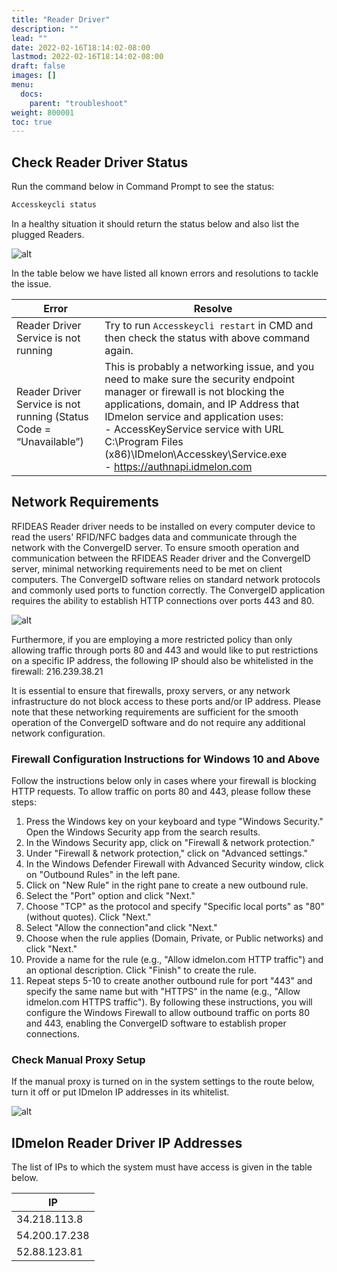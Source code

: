 ```yaml
---
title: "Reader Driver"
description: ""
lead: ""
date: 2022-02-16T18:14:02-08:00
lastmod: 2022-02-16T18:14:02-08:00
draft: false
images: []
menu:
  docs:
    parent: "troubleshoot"
weight: 800001
toc: true
---
```


## Check Reader Driver Status

Run the command below in Command Prompt to see the status:

```cmd
Accesskeycli status
```

In a healthy situation it should return the status below and also list the plugged Readers.

![alt](/images/vendor/Troubleshoot/AccesskeyCliStatus.png)

In the table below we have listed all known errors and resolutions to tackle the issue.

| Error                                                              | Resolve                                                                                                                                                                                                                                                                                                                                            |
|--------------------------------------------------------------------|----------------------------------------------------------------------------------------------------------------------------------------------------------------------------------------------------------------------------------------------------------------------------------------------------------------------------------------------------|
| Reader Driver Service is not running                               | Try to run `Accesskeycli restart` in CMD and then check the status with above command again.                                                                                                                                                                                                                                                       |
| Reader Driver Service is not running (Status Code = “Unavailable”) | This is probably a networking issue, and you need to make sure the security endpoint manager or firewall is not blocking the applications, domain, and IP Address that IDmelon service and application uses: <br/>- AccessKeyService service with URL C:\\Program Files (x86)\\IDmelon\\Accesskey\\Service.exe <br/>- https://authnapi.idmelon.com |

## Network Requirements

RFIDEAS Reader driver needs to be installed on every computer device to read the users' RFID/NFC badges data and communicate through the network with the ConvergeID server. To ensure smooth operation and communication between the RFIDEAS Reader driver and the ConvergeID server, minimal networking requirements need to be met on client computers. The ConvergeID software relies on standard network protocols and commonly used ports to function correctly. The ConvergeID application requires the ability to establish HTTP connections over ports 443 and 80.

![alt](/images/vendor/Troubleshoot/AccesskeyCliConverge.png)

Furthermore, if you are employing a more restricted policy than only allowing traffic through ports 80 and 443 and would like to put restrictions on a specific IP address, the following IP should also be whitelisted in the firewall: 216.239.38.21

It is essential to ensure that firewalls, proxy servers, or any network infrastructure do not block access to these ports and/or IP address. Please note that these networking requirements are sufficient for the smooth operation of the ConvergeID software and do not require any additional network configuration.

### Firewall Configuration Instructions for Windows 10 and Above

Follow the instructions below only in cases where your firewall is blocking HTTP requests. To allow traffic on ports 80
and 443, please follow these steps:

1. Press the Windows key on your keyboard and type "Windows Security." Open the Windows Security app from the search results.
2. In the Windows Security app, click on "Firewall & network protection."
3. Under "Firewall & network protection," click on "Advanced settings."
4. In the Windows Defender Firewall with Advanced Security window, click on "Outbound Rules" in the left pane.
5. Click on "New Rule" in the right pane to create a new outbound rule.
6. Select the "Port" option and click "Next."
7. Choose "TCP" as the protocol and specify "Specific local ports" as "80" (without quotes). Click "Next."
8. Select "Allow the connection"and click "Next."
9. Choose when the rule applies (Domain, Private, or Public networks) and click "Next."
10. Provide a name for the rule (e.g., "Allow idmelon.com HTTP traffic") and an optional description. Click "Finish" to create the rule.
11. Repeat steps 5-10 to create another outbound rule for port "443" and specify the same name but with "HTTPS" in the name (e.g., "Allow idmelon.com HTTPS traffic"). By following these instructions, you will configure the Windows Firewall to allow outbound traffic on ports 80 and 443, enabling the ConvergeID software to establish proper connections.

### Check Manual Proxy Setup

If the manual proxy is turned on in the system settings to the route below, turn it off or put IDmelon IP addresses in its whitelist.

![alt](/images/vendor/Troubleshoot/ProxySetting.png)

## IDmelon Reader Driver IP Addresses

The list of IPs to which the system must have access is given in the table below.

| IP            |
|---------------|
| 34.218.113.8  |
| 54.200.17.238 |
| 52.88.123.81  |
